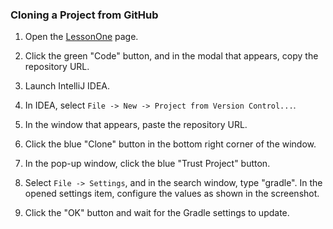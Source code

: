 ### Cloning a Project from GitHub

1. Open the [LessonOne](https://github.com/QABoost/LessonOne11_07_23) page.
2. Click the green "Code" button, and in the modal that appears, copy the repository URL.

3. Launch IntelliJ IDEA.
4. In IDEA, select `File -> New -> Project from Version Control...`.
5. In the window that appears, paste the repository URL.
6. Click the blue "Clone" button in the bottom right corner of the window.
7. In the pop-up window, click the blue "Trust Project" button.

8. Select `File -> Settings`, and in the search window, type "gradle". In the opened settings item, configure the values as shown in the screenshot.

9. Click the "OK" button and wait for the Gradle settings to update.
